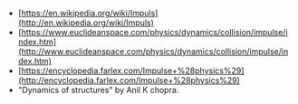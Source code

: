 - [https://en.wikipedia.org/wiki/Impuls](http://en.wikipedia.org/wiki/Impuls)
- [https://www.euclideanspace.com/physics/dynamics/collision/impulse/index.htm](http://www.euclideanspace.com/physics/dynamics/collision/impulse/index.htm)
- [https://encyclopedia.farlex.com/Impulse+%28physics%29](http://encyclopedia.farlex.com/Impulse+%28physics%29)
- "Dynamics of structures" by Anil K chopra.